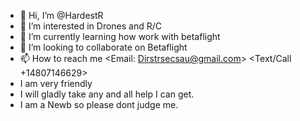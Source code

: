 - 👋 Hi, I’m @HardestR
- 👀 I’m interested in Drones and R/C
- 🌱 I’m currently learning how work with betaflight
- 💞️ I’m looking to collaborate on Betaflight
- 📫 How to reach me
  <Email: Dirstrsecsau@gmail.com>
   <Text/Call +14807146629>
-  I am very friendly
-  I will gladly take any and all help I can get.
-  I am a Newb so please dont judge me. 
<!---
HardestR/HardestR is a ✨ special ✨ repositorpy because its `README.md` (this file) appears on your GitHub profile.
You can click the Preview link to take a look at your changes.
--->
